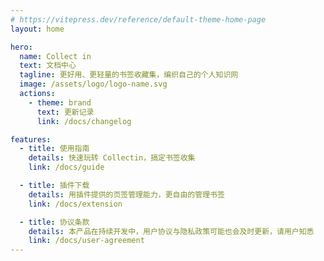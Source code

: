 ```yaml
---
# https://vitepress.dev/reference/default-theme-home-page
layout: home

hero:
  name: Collect in
  text: 文档中心
  tagline: 更好用、更轻量的书签收藏集，编织自己的个人知识网
  image: /assets/logo/logo-name.svg
  actions:
    - theme: brand
      text: 更新记录
      link: /docs/changelog

features:
  - title: 使用指南
    details: 快速玩转 Collectin，搞定书签收集
    link: /docs/guide

  - title: 插件下载
    details: 用插件提供的页签管理能力，更自由的管理书签
    link: /docs/extension

  - title: 协议条款
    details: 本产品在持续开发中，用户协议与隐私政策可能也会及时更新，请用户知悉
    link: /docs/user-agreement
---
```


